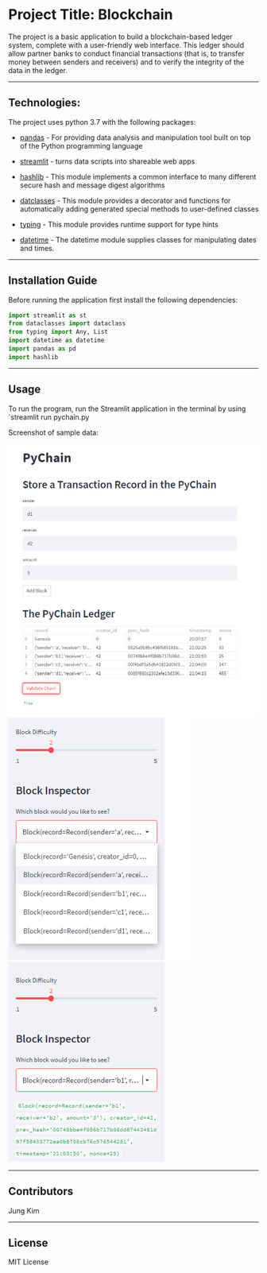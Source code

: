 
# Project Title: Blockchain

The project is a basic application to build a blockchain-based ledger system, complete with a user-friendly web interface. This ledger should allow partner banks to conduct financial transactions (that is, to transfer money between senders and receivers) and to verify the integrity of the data in the ledger.

---

## Technologies:

The project uses python 3.7 with the following packages:

* [pandas](https://pandas.pydata.org/) - For providing data analysis and manipulation tool built on top of the Python programming language

* [streamlit](https://streamlit.io/) - turns data scripts into shareable web apps

* [hashlib](https://docs.python.org/3/library/hashlib.html) - This module implements a common interface to many different secure hash and message digest algorithms

* [datclasses](https://docs.python.org/3/library/dataclasses.html) - This module provides a decorator and functions for automatically adding generated special methods to user-defined classes

* [typing](https://docs.python.org/3/library/typing.html) - This module provides runtime support for type hints

* [datetime](https://docs.python.org/3/library/datetime.html) - The datetime module supplies classes for manipulating dates and times.


---

## Installation Guide

Before running the application first install the following dependencies:

```python
import streamlit as st
from dataclasses import dataclass
from typing import Any, List
import datetime as datetime
import pandas as pd
import hashlib
```

---

## Usage

To run the program, run the Streamlit application in the terminal by using `streamlit run pychain.py

Screenshot of sample data:

![Alt text](screenshot1.png)
![Alt text](screenshot2.png)![Alt text](screenshot3.png)

---

## Contributors

Jung Kim


---

## License

MIT License

